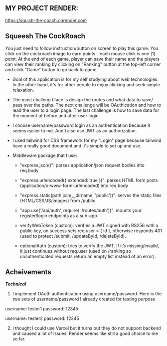 ## MY PROJECT RENDER:
https://squish-the-coach.onrender.com


## Squeesh The CockRoach
You just need to follow instruction/button on screen to play this game. You click on the cockroach image to earn points - each mouse click is one (1) point. At the end of each game, player can save their name and the players can view their ranking by clicking on "Ranking" button at the top-left corner and click "Game" button to go back to game.

- Goal of this application is for my self studying about web technologies. In the other hand, it's for other people to enjoy clicking and seek simple relaxation.

- The most challeng I face is design the routes and what data to save/ pass over the paths. The next challenge will be OAuthication and how to lead the user to a login page. The last challenge is how to save data for the moment of before and after user login. 

- I choose username/password login as an authentication because it seems easier to me. And I also use JWT as an authorization.

- I used tailwind for CSS framework for my "Login" page because tailwind have a really good document and it's simple to set up and use. 

- Middleware package that I use:
  + "express.json()": parses application/json request bodies into req.body

  + "express.urlencoded({ extended: true })": parses HTML form posts (application/x-www-form-urlencoded) into req.body

  + "express.static(path.join(__dirname, 'public'))": serves the static files (HTML/CSS/JS/images) from /public.

  + "app.use('/api/auth', require('./routes/auth'))": mounts your register/login endpoints as a sub-app.

  + verifyWebToken (custom): verifies a JWT signed with RS256 with a public key, on success sets req.user = { id }, otherwise responds 401 (used to protect /submit, /updateById, /deleteById). 

  + optionalAuth (custom): tries to verify the JWT. If it’s missing/invalid, it just continues without req.user (used on /ranking so unauthenticated requests return an empty list instead of an error).


## Acheivements
***Technical***
1) I implement OAuth authentication using username/password. Here is the two sets of username/password I already created for testing purpose

username: tester1
password: 12345

username: tester2
password: 12345

2) I thought I could use Vercel but it turns out they do not support backend and caused a lot of issues. Render seems like still a good choice to me so far.

